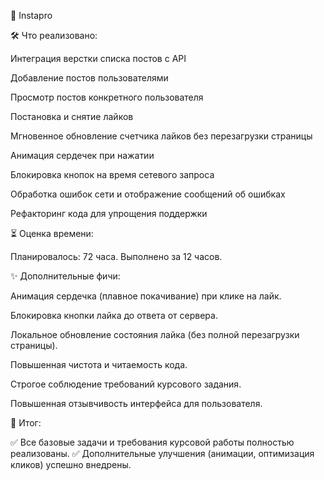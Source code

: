 📸 Instapro

🛠 Что реализовано:

 Интеграция верстки списка постов с API

 Добавление постов пользователями

 Просмотр постов конкретного пользователя

 Постановка и снятие лайков

 Мгновенное обновление счетчика лайков без перезагрузки страницы

 Анимация сердечек при нажатии

 Блокировка кнопок на время сетевого запроса

 Обработка ошибок сети и отображение сообщений об ошибках

 Рефакторинг кода для упрощения поддержки

⏳ Оценка времени:

Планировалось: 72 часа. Выполнено за 12 часов.

✨ Дополнительные фичи:

 Анимация сердечка (плавное покачивание) при клике на лайк.

 Блокировка кнопки лайка до ответа от сервера.

 Локальное обновление состояния лайка (без полной перезагрузки страницы).

 Повышенная чистота и читаемость кода.

 Строгое соблюдение требований курсового задания.

 Повышенная отзывчивость интерфейса для пользователя.

📄 Итог:

✅ Все базовые задачи и требования курсовой работы полностью реализованы.
✅ Дополнительные улучшения (анимации, оптимизация кликов) успешно внедрены.

